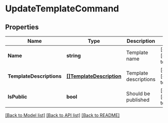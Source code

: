 # UpdateTemplateCommand

## Properties
Name | Type | Description | Notes
------------ | ------------- | ------------- | -------------
**Name** | **string** | Template name | [optional] [default to null]
**TemplateDescriptions** | [**[]TemplateDescription**](TemplateDescription.md) | Template descriptions | [optional] [default to null]
**IsPublic** | **bool** | Should be published | [optional] [default to null]

[[Back to Model list]](../README.md#documentation-for-models) [[Back to API list]](../README.md#documentation-for-api-endpoints) [[Back to README]](../README.md)


